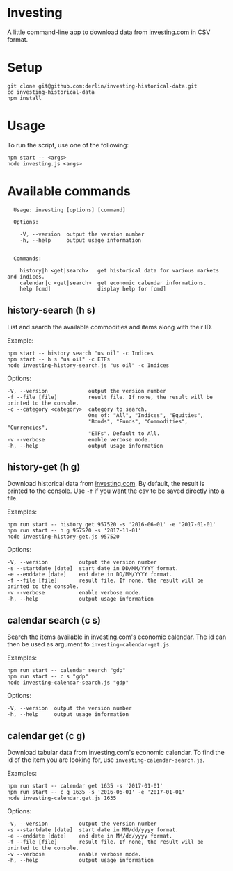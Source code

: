 # Investing

A little command-line app to download data from [investing.com](http://www.investing.com/) in CSV format.

# Setup

```
git clone git@github.com:derlin/investing-historical-data.git
cd investing-historical-data
npm install
```

# Usage 

To run the script,  use one of the following:
```
npm start -- <args>
node investing.js <args>
``` 


# Available commands


      Usage: investing [options] [command]

      Options:

        -V, --version  output the version number
        -h, --help     output usage information


      Commands:

        history|h <get|search>   get historical data for various markets and indices.
        calendar|c <get|search>  get economic calendar informations.
        help [cmd]               display help for [cmd]



## history-search (h s)

List and search the available commodities and items along with their ID.

Example:

    npm start -- history search "us oil" -c Indices
    npm start -- h s "us oil" -c ETFs
    node investing-history-search.js "us oil" -c Indices

Options:

    -V, --version             output the version number
    -f --file [file]          result file. If none, the result will be printed to the console.
    -c --category <category>  category to search.
                              One of: "All", "Indices", "Equities",
                              "Bonds", "Funds", "Commodities", "Currencies",
                              "ETFs". Default to All.
    -v --verbose              enable verbose mode.
    -h, --help                output usage information



## history-get (h g)

Download historical data from [investing.com](http://www.investing.com/). By default, the result is printed to the console. Use `-f` if you want the csv te be saved directly into a file.

Examples:

    npm run start -- history get 957520 -s '2016-06-01' -e '2017-01-01'
    npm run start -- h g 957520 -s '2017-11-01'
    node investing-history-get.js 957520

Options:

    -V, --version          output the version number
    -s --startdate [date]  start date in DD/MM/YYYY format.
    -e --enddate [date]    end date in DD/MM/YYYY format.
    -f --file [file]       result file. If none, the result will be printed to the console.
    -v --verbose           enable verbose mode.
    -h, --help             output usage information

## calendar search (c s)

Search the items available in investing.com's economic calendar. The id can then be used as argument to `investing-calendar-get.js`.

Examples:

    npm run start -- calendar search "gdp"
    npm run start -- c s "gdp"
    node investing-calendar-search.js "gdp"

Options:

    -V, --version  output the version number
    -h, --help     output usage information

## calendar get (c g)

Download tabular data from investing.com's economic calendar. To find the id of the item you are looking for, use `investing-calendar-search.js`.

Examples:

    npm run start -- calendar get 1635 -s '2017-01-01'
    npm run start -- c g 1635 -s '2016-06-01' -e '2017-01-01'
    node investing-calendar.get.js 1635

Options:

    -V, --version          output the version number
    -s --startdate [date]  start date in MM/dd/yyyy format.
    -e --enddate [date]    end date in MM/dd/yyyy format.
    -f --file [file]       result file. If none, the result will be printed to the console.
    -v --verbose           enable verbose mode.
    -h, --help             output usage information

